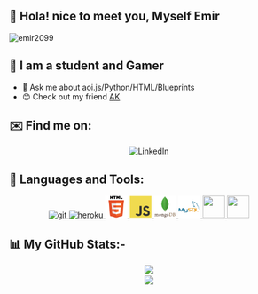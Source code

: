 ## 👋 Hola! nice to meet you, Myself Emir
<!--[](https://visitor-badge.laobi.icu/badge?page_id=emir2099.emir2099)
[![Github](https://img.shields.io/github/followers/emir2099?label=Follow&style=social)](https://github.com/emir2099) -->
<p align="left"> <img src="https://komarev.com/ghpvc/?username=emir2099&label=Profile%20views&color=1F51FF&style=flat" alt="emir2099" /> </p>

## 🧑 I am a student and Gamer
- 💬 Ask me about aoi.js/Python/HTML/Blueprints
- 😊 Check out my friend [AK](https://github.com/AkshatOP)
<!--<img src="http://ansyori28.files.wordpress.com/2012/08/spidey3_banner.jpg">-->

## ✉️ Find me on:


<p align="center">
 <a href="https://www.linkedin.com/in/emir-husain-79555624a/" target="_blank" rel="noopener noreferrer"> <img src="https://cdn-icons-png.flaticon.com/512/174/174857.png" alt="LinkedIn" height="40" style"vertical-align:top; margin:4px"> </a>
 <!--<a href="https://discord.gg/vM29v9W2kv" target="_blank" rel="noopener noreferrer"> <img src="[![image](https://user-images.githubusercontent.com/84385451/211855426-2f4bffdd-b4bb-4f38-adcd-9a7b28dc95d3.png)](https://cdn-icons-png.flaticon.com/512/2111/2111370.png)" alt="Discord" height="40" style="vertical-align:top; margin:4px"> </a> -->

<br />



## 🧰 **Languages and Tools:**

<p align="center"> <a href="https://git-scm.com/" target="_blank"> <img src="https://www.vectorlogo.zone/logos/git-scm/git-scm-icon.svg" alt="git" width="40" height="40"/> </a> <a href="https://heroku.com" target="_blank"> <img src="https://www.vectorlogo.zone/logos/heroku/heroku-icon.svg" alt="heroku" width="40" height="40"/> </a> <a href="https://www.w3.org/html/" target="_blank"> <img src="https://raw.githubusercontent.com/devicons/devicon/master/icons/html5/html5-original-wordmark.svg" alt="html5" width="40" height="40"/> </a> <a href="https://developer.mozilla.org/en-US/docs/Web/JavaScript" target="_blank"> <img src="https://raw.githubusercontent.com/devicons/devicon/master/icons/javascript/javascript-original.svg" alt="javascript" w![image](https://user-images.githubusercontent.com/84385451/133424608-079984c1-7a33-4207-b455-71a05044a7f8.png)
idth="40" height="40"/> </a> <a href="https://www.mongodb.com/" target="_blank"> <img src="https://raw.githubusercontent.com/devicons/devicon/master/icons/mongodb/mongodb-original-wordmark.svg" alt="mongodb" width="40" height="40"/> </a> <a href="https://www.mysql.com/" target="_blank"> <img src="https://raw.githubusercontent.com/devicons/devicon/master/icons/mysql/mysql-original-wordmark.svg" alt="mysql" width="40" height="40"/> </a> <a 
<p align="center"> <a href="https://aoi.js.org/index.html" target="_blank"> <img src="https://avatars.githubusercontent.com/u/83202021?s=280&v=4" width="40" height="40"/> 
</a> <a
<p align="center"> <a href="https://code.visualstudio.com/" target="_/blank"> <img src="https://miro.medium.com/max/600/1*u9Rw2zT1kQl0I0Oa-9vc_g.png" width="40" height="40"/> </a> </p>


## 📊 My GitHub Stats:-

<div align="center"><img src="https://github-readme-stats.vercel.app/api?username=Emir2099&&show_icons=true&title_color=ffd700&icon_color=bb2acf&text_color=daf7dc&bg_color=151515"></div>

<!--<p align="left"> <a href="https://github.com/ryo-ma/github-profile-trophy"><img src="https://github-profile-trophy.vercel.app/?username=emir2099" alt="emir2099" /></a> </p>-->
<div align="center"><img src="https://github-profile-trophy.vercel.app/?username=Emir2099&theme=dracula&count_private=true"></div>

<!--<img align="right" src="https://github-readme-stats.vercel.app/api/top-langs/?username=emir2099&theme=tokyonight">-->


